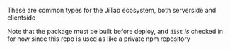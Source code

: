 These are common types for the JiTap ecosystem, both serverside and clientside

Note that the package must be built before deploy, and `dist` _is_ checked in for now since this repo is used as like a private npm repository
